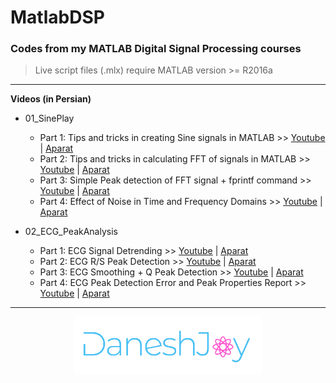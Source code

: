                                                                
# MatlabDSP
### Codes from my MATLAB Digital Signal Processing courses

> Live script files (.mlx) require MATLAB version >= R2016a

-------------------------------------

**Videos (in Persian)**

- 01_SinePlay
  - Part 1: Tips and tricks in creating Sine signals in MATLAB >> [Youtube](https://youtu.be/Qfki1clmsPs) | [Aparat](https://www.aparat.com/v/kl1eE)
  - Part 2: Tips and tricks in calculating FFT of signals in MATLAB >> [Youtube](https://youtu.be/27PBMl7l6sk) | [Aparat](https://www.aparat.com/v/oYOB7)
  - Part 3: Simple Peak detection of FFT signal + fprintf command >> [Youtube](https://youtu.be/yYXC3fu3Dpo) | [Aparat](https://www.aparat.com/v/B63Lo)
  - Part 4: Effect of Noise in Time and Frequency Domains >> [Youtube](https://youtu.be/4_hRsE792kA) | [Aparat](https://www.aparat.com/v/iZROx)
  
- 02_ECG_PeakAnalysis
  - Part 1: ECG Signal Detrending >> [Youtube](https://youtu.be/c-qYhtngcjU) | [Aparat](https://www.aparat.com/v/ihHDt)
  - Part 2: ECG R/S Peak Detection >> [Youtube](https://youtu.be/ASyLt3KfTBk) | [Aparat](https://www.aparat.com/v/qyzd2)
  - Part 3: ECG Smoothing + Q Peak Detection >> [Youtube](https://youtu.be/a4GSkAt845E) | [Aparat](https://www.aparat.com/v/I8BkE)
  - Part 4: ECG Peak Detection Error and Peak Properties Report >> [Youtube](https://youtu.be/BenNWPkpSoM) | [Aparat](https://www.aparat.com/v/zr1Tv)
  
-------------------------------------

<p align="center">
    <img src="./res/logo.png" width="300px" title="DaneshJoy" alt="DaneshJoy"> 
</p>

